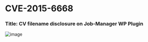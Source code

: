 # CVE-2015-6668
### Title: CV filename disclosure on Job-Manager WP Plugin

![image](https://user-images.githubusercontent.com/66146701/125863298-62699a4b-17d1-4ca5-a31a-a7fdac4ec7d1.png)

